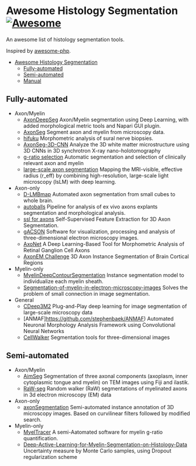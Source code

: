 # Awesome Histology Segmentation [![Awesome](https://cdn.rawgit.com/sindresorhus/awesome/d7305f38d29fed78fa85652e3a63e154dd8e8829/media/badge.svg)](https://github.com/sindresorhus/awesome)

An awesome list of histology segmentation tools.

Inspired by [awesome-php](https://github.com/ziadoz/awesome-php).

- [Awesome Histology Segmentation](#awesome-histology-segmentation)
    - [Fully-automated](#fully-automated)
    - [Semi-automated](#semi-automated)
    - [Manual](#manual)
 
## Fully-automated

* Axon/Myelin
    * [AxonDeepSeg](https://github.com/axondeepseg/axondeepseg) Axon/Myelin segmentation using Deep Learning, with added morphological metric tools and Napari GUI plugin.
    * [AxonSeg](https://github.com/neuropoly/axonseg) Segment axon and myelin from microscopy data. 
    * [hifuku](https://github.com/onnonuro/hifuku) Morphometric analysis of sural nerve biopsies.
    * [AxonSeg-3D-CNN](https://github.com/MirenLurBarquin/AxonSeg-3D-CNN) Analyze the 3D white matter microstructure using 3D CNNs in 3D synchrotron X-ray nano-holotomography
    * [g-ratio selection](https://github.com/BartTh/g_ratio_selection) Automatic segmentation and selection of clinically relevant axon and myelin
    * [large-scale axon segmentation](https://github.com/quantitative-mri-and-in-vivo-histology/ls_axon_segmentation) Mapping the MRI-visible, effective radius (r_eff) by combining high-resolution, large-scale light microscopy (lsLM) with deep learning. 
* Axon-only
    * [D-LMBmap](https://github.com/lmbneuron/D-LMBmap) Automated axon segmentation from small cubes to whole brain.
    * [autoballs](https://github.com/rg314/autoballs) Pipeline for analysis of ex vivo axons explants segmentation and morphological analysis.
    * [ssl for axons](https://github.com/tzofi/ssl-for-axons) Self-Supervised Feature Extraction for 3D Axon Segmentation.
    * [gACSON](https://github.com/Andrea-Behanova/gACSON) Software for visualization, processing and analysis of three-dimensional electron microscopy images.
    * [AxoNet](https://github.com/VidishaGoyal/AxoNet-2.0) A Deep Learning-Based Tool for Morphometric Analysis of Retinal Ganglion Cell Axons
    * [AxonEM Challenge](https://connectomics-bazaar.github.io/proj/AxonEM/index.html) 3D Axon Instance Segmentation of Brain Cortical Regions 
* Myelin-only
    * [MyelinDeepContourSegmentation](https://github.com/MercierLucas/MyelinDeepContourSegmentation) Instance segmentation model to individualize each myelin sheath.
    * [Segmentation-of-myelin-in-electron-microscopy-images](https://github.com/Zoiie/Segmentation-of-myelin-in-electron-microscopy-images) Solves the problem of small connection in image segmentation.
* General
    * [CDeep3M2](https://github.com/CRBS/cdeep3m2) Plug-and-Play deep learning for image segmentation of large-scale microscopy data
    * [ANMAF]https://github.com/stephenbaek/ANMAF) Automated Neuronal Morphology Analysis Framework using Convolutional Neural Networks
    * [CellWalker](https://github.com/utraf-pasteur-institute/CellWalker-notebooks) Segmentation tools for three-dimensional images

## Semi-automated

* Axon/Myelin
    * [AimSeg](https://github.com/paucabar/AimSeg) Segmentation of three axonal components (axoplasm, inner cytoplasmic tongue and myelin) on TEM images using Fiji and ilastik.
    * [RaW-seg](https://github.com/NYU-DiffusionMRI/RaW-seg) Random walker (RaW) segmentations of myelinated axons in 3d electron microscopy (EM) data
* Axon-only
    * [axonSegmentation](https://github.com/erhanbas/axonSegmentation) Semi-automated instance annotation of 3D microscopy images. Based on curvilinear filters followed by modified search.
* Myelin-only
    * [MyelTracer](https://github.com/HarrisonAllen/MyelTracer) A semi-Aatomated software for myelin g-ratio quantification.
    * [Deep-Active-Learning-for-Myelin-Segmentation-on-Histology-Data](https://github.com/ahmadrathore/Deep-Active-Learning-for-Myelin-Segmentation-on-Histology-Data) Uncertainty measure by Monte Carlo samples, using Dropout regularization scheme
